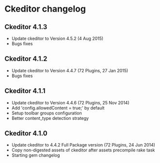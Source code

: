 # Ckeditor changelog

## Ckeditor 4.1.3
  
  * Update ckeditor to Version 4.5.2 (4 Aug 2015)
  * Bugs fixes

## Ckeditor 4.1.2
  
  * Update ckeditor to Version 4.4.7 (72 Plugins, 27 Jan 2015)
  * Bugs fixes

## Ckeditor 4.1.1
  
  * Update ckeditor to Version 4.4.6 (72 Plugins, 25 Nov 2014)
  * Add 'config.allowedContent = true;' by default
  * Setup toolbar groups configuration
  * Better content_type detection strategy

## Ckeditor 4.1.0
  
  * Update ckeditor to 4.4.2 Full Package version (72 Plugins, 24 Jun 2014)
  * Copy non-digested assets of ckeditor after assets precompile rake task
  * Starting gem changelog